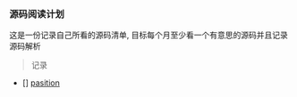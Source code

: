 ### 源码阅读计划

这是一份记录自己所看的源码清单, 目标每个月至少看一个有意思的源码并且记录源码解析

> 记录
 
- [] [pasition](https://github.com/fgoll/pasition)
